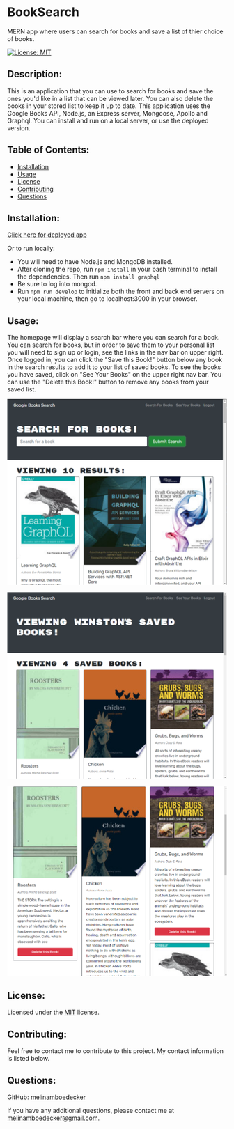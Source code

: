 # BookSearch
MERN app where users can search for books and save a list of thier choice of books. 

[![License: MIT](https://img.shields.io/badge/License-MIT-yellow.svg)](https://opensource.org/licenses/MIT) 
## Description: 
This is an application that you can use to search for books and save the ones you'd like in a list that can be viewed later.  You can also delete the books in your stored list to keep it up to date. This application uses the Google Books API, Node.js, an Express server, Mongoose, Apollo and Graphql. You can install and run on a local server, or use the deployed version.     
## Table of Contents: 
* [Installation](#installation)
* [Usage](#usage) 
* [License](#license) 
* [Contributing](#contributing) 
* [Questions](#questions) 
## Installation: 
[Click here for deployed app](https://searchandsavegooglebooks.herokuapp.com)   
   
Or to run locally:

* You will need to have Node.js and MongoDB installed. 
* After cloning the repo, run ```npm install``` in your bash terminal to install the dependencies.  Then run ```npm install graphql```
* Be sure to log into mongod. 
* Run ```npm run develop``` to initialize both the front and back end servers on your local machine, then go to localhost:3000 in your browser. 


 
## Usage: 
The homepage will display a search bar where you can search for a book.  You can search for books, but in order to save them to your personal list you will need to sign up or login, see the links in the nav bar on upper right.  Once logged in, you can click the "Save this Book!" button below any book in the search results to add it to your list of saved books.  To see the books you have saved, click on "See Your Books" on the upper right nav bar.  You can use the "Delete this Book!" button to remove any books from your saved list.  

![Screenshot](assets/BookSearchScreenshot1.png)

![Screenshot](assets/BookSearchScreenshot2.png)

![Screenshot](assets/BookSearchScreenshot3.png)


## License: 
Licensed under the [MIT](https://opensource.org/licenses/MIT) license. 
## Contributing: 
Feel free to contact me to contribute to this project. My contact information is listed below.

## Questions: 
GitHub: [melinamboedecker](https://github.com/melinamboedecker) 

If you have any additional questions, please contact me at melinamboedecker@gmail.com. 
